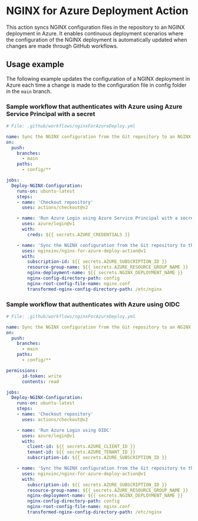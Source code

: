 # NGINX for Azure Deployment Action

This action syncs NGINX configuration files in the repository to an NGINX deployment in Azure. It enables continuous deployment scenarios where the configuration of the NGINX deployment is automatically updated when changes are made through GitHub workflows.

## Usage example

The following example updates the configuration of a NGINX deployment in Azure each time a change is made to the configuration file in config folder in the `main` branch.

### Sample workflow that authenticates with Azure using Azure Service Principal with a secret

```yaml
# File: .github/workflows/nginxForAzureDeploy.yml

name: Sync the NGINX configuration from the Git repository to an NGINX for Azure deployment
on:
  push:
    branches:
      - main
    paths:
      - config/**

jobs:
  Deploy-NGINX-Configuration:
    runs-on: ubuntu-latest
    steps:
    - name: 'Checkout repository'
      uses: actions/checkout@v2

    - name: 'Run Azure Login using Azure Service Principal with a secret'
      uses: azure/login@v1
      with:
        creds: ${{ secrets.AZURE_CREDENTIALS }}

    - name: 'Sync the NGINX configuration from the Git repository to the NGINX for Azure deployment'
      uses: nginxinc/nginx-for-azure-deploy-action@v1
      with:
        subscription-id: ${{ secrets.AZURE_SUBSCRIPTION_ID }}
        resource-group-name: ${{ secrets.AZURE_RESOURCE_GROUP_NAME }}
        nginx-deployment-name: ${{ secrets.NGINX_DEPLOYMENT_NAME }}
        nginx-config-directory-path: config
        nginx-root-config-file-name: nginx.conf
        transformed-nginx-config-directory-path: /etc/nginx
```

### Sample workflow that authenticates with Azure using OIDC

```yaml
# File: .github/workflows/nginxForAzureDeploy.yml

name: Sync the NGINX configuration from the Git repository to an NGINX for Azure deployment
on:
  push:
    branches:
      - main
    paths:
      - config/**

permissions:
      id-token: write
      contents: read

jobs:
  Deploy-NGINX-Configuration:
    runs-on: ubuntu-latest
    steps:
    - name: 'Checkout repository'
      uses: actions/checkout@v2

    - name: 'Run Azure Login using OIDC'
      uses: azure/login@v1
      with:
        client-id: ${{ secrets.AZURE_CLIENT_ID }}
        tenant-id: ${{ secrets.AZURE_TENANT_ID }}
        subscription-id: ${{ secrets.AZURE_SUBSCRIPTION_ID }}

    - name: 'Sync the NGINX configuration from the Git repository to the NGINX for Azure deployment'
      uses: nginxinc/nginx-for-azure-deploy-action@v1
      with:
        subscription-id: ${{ secrets.AZURE_SUBSCRIPTION_ID }}
        resource-group-name: ${{ secrets.AZURE_RESOURCE_GROUP_NAME }}
        nginx-deployment-name: ${{ secrets.NGINX_DEPLOYMENT_NAME }}
        nginx-config-directory-path: config
        nginx-root-config-file-name: nginx.conf
        transformed-nginx-config-directory-path: /etc/nginx
```
